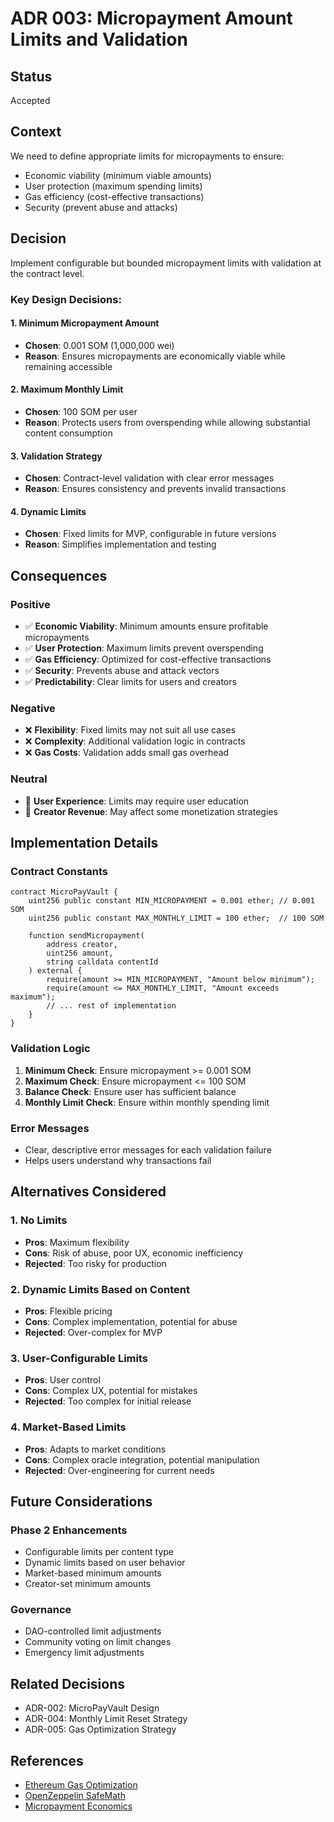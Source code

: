 # ADR 003: Micropayment Amount Limits and Validation

## Status
Accepted

## Context
We need to define appropriate limits for micropayments to ensure:
- Economic viability (minimum viable amounts)
- User protection (maximum spending limits)
- Gas efficiency (cost-effective transactions)
- Security (prevent abuse and attacks)

## Decision
Implement configurable but bounded micropayment limits with validation at the contract level.

### Key Design Decisions:

#### 1. **Minimum Micropayment Amount**
- **Chosen**: 0.001 SOM (1,000,000 wei)
- **Reason**: Ensures micropayments are economically viable while remaining accessible

#### 2. **Maximum Monthly Limit**
- **Chosen**: 100 SOM per user
- **Reason**: Protects users from overspending while allowing substantial content consumption

#### 3. **Validation Strategy**
- **Chosen**: Contract-level validation with clear error messages
- **Reason**: Ensures consistency and prevents invalid transactions

#### 4. **Dynamic Limits**
- **Chosen**: Fixed limits for MVP, configurable in future versions
- **Reason**: Simplifies implementation and testing

## Consequences

### Positive
- ✅ **Economic Viability**: Minimum amounts ensure profitable micropayments
- ✅ **User Protection**: Maximum limits prevent overspending
- ✅ **Gas Efficiency**: Optimized for cost-effective transactions
- ✅ **Security**: Prevents abuse and attack vectors
- ✅ **Predictability**: Clear limits for users and creators

### Negative
- ❌ **Flexibility**: Fixed limits may not suit all use cases
- ❌ **Complexity**: Additional validation logic in contracts
- ❌ **Gas Costs**: Validation adds small gas overhead

### Neutral
- 🔄 **User Experience**: Limits may require user education
- 🔄 **Creator Revenue**: May affect some monetization strategies

## Implementation Details

### Contract Constants
```solidity
contract MicroPayVault {
    uint256 public constant MIN_MICROPAYMENT = 0.001 ether; // 0.001 SOM
    uint256 public constant MAX_MONTHLY_LIMIT = 100 ether;  // 100 SOM
    
    function sendMicropayment(
        address creator, 
        uint256 amount, 
        string calldata contentId
    ) external {
        require(amount >= MIN_MICROPAYMENT, "Amount below minimum");
        require(amount <= MAX_MONTHLY_LIMIT, "Amount exceeds maximum");
        // ... rest of implementation
    }
}
```

### Validation Logic
1. **Minimum Check**: Ensure micropayment >= 0.001 SOM
2. **Maximum Check**: Ensure micropayment <= 100 SOM
3. **Balance Check**: Ensure user has sufficient balance
4. **Monthly Limit Check**: Ensure within monthly spending limit

### Error Messages
- Clear, descriptive error messages for each validation failure
- Helps users understand why transactions fail

## Alternatives Considered

### 1. **No Limits**
- **Pros**: Maximum flexibility
- **Cons**: Risk of abuse, poor UX, economic inefficiency
- **Rejected**: Too risky for production

### 2. **Dynamic Limits Based on Content**
- **Pros**: Flexible pricing
- **Cons**: Complex implementation, potential for abuse
- **Rejected**: Over-complex for MVP

### 3. **User-Configurable Limits**
- **Pros**: User control
- **Cons**: Complex UX, potential for mistakes
- **Rejected**: Too complex for initial release

### 4. **Market-Based Limits**
- **Pros**: Adapts to market conditions
- **Cons**: Complex oracle integration, potential manipulation
- **Rejected**: Over-engineering for current needs

## Future Considerations

### Phase 2 Enhancements
- Configurable limits per content type
- Dynamic limits based on user behavior
- Market-based minimum amounts
- Creator-set minimum amounts

### Governance
- DAO-controlled limit adjustments
- Community voting on limit changes
- Emergency limit adjustments

## Related Decisions
- ADR-002: MicroPayVault Design
- ADR-004: Monthly Limit Reset Strategy
- ADR-005: Gas Optimization Strategy

## References
- [Ethereum Gas Optimization](https://ethereum.org/en/developers/docs/gas/)
- [OpenZeppelin SafeMath](https://docs.openzeppelin.com/contracts/4.x/api/utils#SafeMath)
- [Micropayment Economics](https://en.wikipedia.org/wiki/Micropayment)
